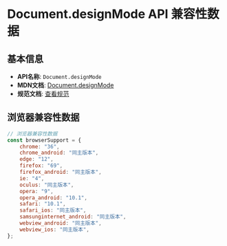 # Document.designMode API 兼容性数据

## 基本信息

- **API名称**: `Document.designMode`
- **MDN文档**: [Document.designMode](https://developer.mozilla.org/docs/Web/API/Document/designMode)
- **规范文档**: [查看规范](https://html.spec.whatwg.org/multipage/interaction.html#dom-document-designmode-dev)

## 浏览器兼容性数据

```javascript
// 浏览器兼容性数据
const browserSupport = {
    chrome: "36",
    chrome_android: "同主版本",
    edge: "12",
    firefox: "69",
    firefox_android: "同主版本",
    ie: "4",
    oculus: "同主版本",
    opera: "9",
    opera_android: "10.1",
    safari: "10.1",
    safari_ios: "同主版本",
    samsunginternet_android: "同主版本",
    webview_android: "同主版本",
    webview_ios: "同主版本",
};

```

